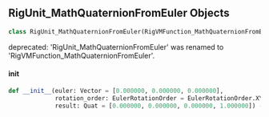 ## RigUnit_MathQuaternionFromEuler Objects

```python
class RigUnit_MathQuaternionFromEuler(RigVMFunction_MathQuaternionFromEuler)
```

deprecated: 'RigUnit_MathQuaternionFromEuler' was renamed to 'RigVMFunction_MathQuaternionFromEuler'.

<a id="unreal.RigUnit_MathQuaternionFromEuler.__init__"></a>

#### __init__

```python
def __init__(euler: Vector = [0.000000, 0.000000, 0.000000],
             rotation_order: EulerRotationOrder = EulerRotationOrder.XYZ,
             result: Quat = [0.000000, 0.000000, 0.000000, 1.000000]) -> None
```

<a id="unreal.RigVMFunction_MathQuaternionFromRotator"></a>